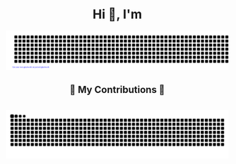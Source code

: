   <h1 align="center">Hi 👋, I'm</h1>
<div align="center">

![gitartwork](gitartwork.svg)
</div>  


<div align="center">
  <h2>🐍 My Contributions 🐍</h2>
  <br>
  <img alt="snake eating my contributions" src="https://raw.githubusercontent.com/Khs40/khs40/output/github-contribution-grid-snake.svg" />
  
  <br/><br/><br/>
</div>
